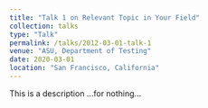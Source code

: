 ```yaml
---
title: "Talk 1 on Relevant Topic in Your Field"
collection: talks
type: "Talk"
permalink: /talks/2012-03-01-talk-1
venue: "ASU, Department of Testing"
date: 2020-03-01
location: "San Francisco, California"
---
```


This is a description ...for nothing...

